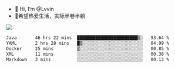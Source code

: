 - 👋 Hi, I’m @Lvvin
- 🍎希望热爱生活，实际半卷半躺
<!--
👀 I’m interested in ...
- 🌱 I’m currently learning ...
- 💞️ I’m looking to collaborate on ...
- 📫 How to reach me ...
->

<!---
Lvvin/Lvvin is a ✨ special ✨ repository because its `README.md` (this file) appears on your GitHub profile.
You can click the Preview link to take a look at your changes.

![Lvvin's GitHub stats](https://github-readme-stats.vercel.app/api?username=Lvvin&theme=default&show_icons=true&count_private=true)
--->

<a href="https://github.com/anuraghazra/github-readme-stats">
  <img align="center" src="https://github-readme-stats-lvvins-projects.vercel.app/api?username=Lvvin&theme=default&show_icons=true&count_private=true" />
</a>

<!--START_SECTION:waka-->

```txt
Java       46 hrs 22 mins  ███████████████████████▒░   93.64 %
YAML       2 hrs 28 mins   █▒░░░░░░░░░░░░░░░░░░░░░░░   04.99 %
Docker     25 mins         ▒░░░░░░░░░░░░░░░░░░░░░░░░   00.85 %
XML        11 mins         ░░░░░░░░░░░░░░░░░░░░░░░░░   00.38 %
Markdown   3 mins          ░░░░░░░░░░░░░░░░░░░░░░░░░   00.13 %
```

<!--END_SECTION:waka-->


